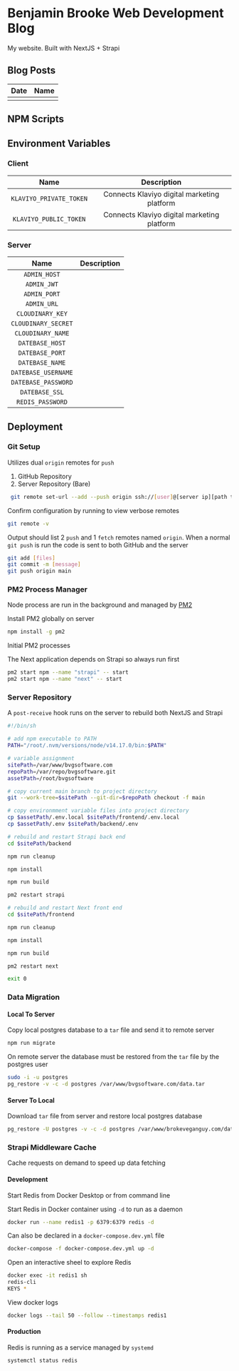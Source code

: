 # Benjamin Brooke Web Development Blog

My website. Built with NextJS + Strapi

## Blog Posts

| Date | Name |
| :--: | :--: |
|      |      |

## NPM Scripts

## Environment Variables

### Client

|          Name           |                 Description                 |
| :---------------------: | :-----------------------------------------: |
| `KLAVIYO_PRIVATE_TOKEN` | Connects Klaviyo digital marketing platform |
| `KLAVIYO_PUBLIC_TOKEN`  | Connects Klaviyo digital marketing platform |

### Server

|        Name         | Description |
| :-----------------: | :---------: |
|    `ADMIN_HOST`     |             |
|     `ADMIN_JWT`     |             |
|    `ADMIN_PORT`     |             |
|     `ADMIN_URL`     |             |
|  `CLOUDINARY_KEY`   |             |
| `CLOUDINARY_SECRET` |             |
|  `CLOUDINARY_NAME`  |             |
|   `DATEBASE_HOST`   |             |
|   `DATEBASE_PORT`   |             |
|   `DATEBASE_NAME`   |             |
| `DATEBASE_USERNAME` |             |
| `DATEBASE_PASSWORD` |             |
|   `DATEBASE_SSL`    |             |
|  `REDIS_PASSWORD`   |             |

## Deployment

### Git Setup

Utilizes dual `origin` remotes for `push`

1. GitHub Repository
2. Server Repository (Bare)

```bash
 git remote set-url --add --push origin ssh://[user]@[server ip][path to bare git repo on server]
```

Confirm configuration by running to view verbose remotes

```bash
git remote -v
```

Output should list 2 `push` and 1 `fetch` remotes named `origin`. When a normal `git push` is run the code is sent to both GitHub and the server

```bash
git add [files]
git commit -m [message]
git push origin main
```

### PM2 Process Manager

Node process are run in the background and managed by [PM2](https://github.com/Unitech/pm2)

Install PM2 globally on server

```bash
npm install -g pm2
```

Initial PM2 processes

The Next application depends on Strapi so always run first

```bash
pm2 start npm --name "strapi" -- start
pm2 start npm --name "next" -- start
```

### Server Repository

A `post-receive` hook runs on the server to rebuild both NextJS and Strapi

```bash
#!/bin/sh

# add npm executable to PATH
PATH="/root/.nvm/versions/node/v14.17.0/bin:$PATH"

# variable assignment
sitePath=/var/www/bvgsoftware.com
repoPath=/var/repo/bvgsoftware.git
assetPath=/root/bvgsoftware

# copy current main branch to project directory
git --work-tree=$sitePath --git-dir=$repoPath checkout -f main

# copy environmment variable files into project directory
cp $assetPath/.env.local $sitePath/frontend/.env.local
cp $assetPath/.env $sitePath/backend/.env

# rebuild and restart Strapi back end
cd $sitePath/backend

npm run cleanup

npm install

npm run build

pm2 restart strapi

# rebuild and restart Next front end
cd $sitePath/frontend

npm run cleanup

npm install

npm run build

pm2 restart next

exit 0
```

### Data Migration

#### Local To Server

Copy local postgres database to a `tar` file and send it to remote server

```bash
npm run migrate
```

On remote server the database must be restored from the `tar` file by the postgres user

```bash
sudo -i -u postgres
pg_restore -v -c -d postgres /var/www/bvgsoftware.com/data.tar
```

#### Server To Local

Download `tar` file from server and restore local postgres database

```bash
pg_restore -U postgres -v -c -d postgres /var/www/brokeveganguy.com/data.tar
```

### Strapi Middleware Cache

Cache requests on demand to speed up data fetching

#### Development

Start Redis from Docker Desktop or from command line

Start Redis in Docker container using `-d` to run as a daemon

```bash
docker run --name redis1 -p 6379:6379 redis -d
```

Can also be declared in a `docker-compose.dev.yml` file

```bash
docker-compose -f docker-compose.dev.yml up -d
```

Open an interactive sheel to explore Redis

```bash
docker exec -it redis1 sh
redis-cli
KEYS *
```

View docker logs

```bash
docker logs --tail 50 --follow --timestamps redis1
```

#### Production

Redis is running as a service managed by `systemd`

```bash
systemctl status redis
```

